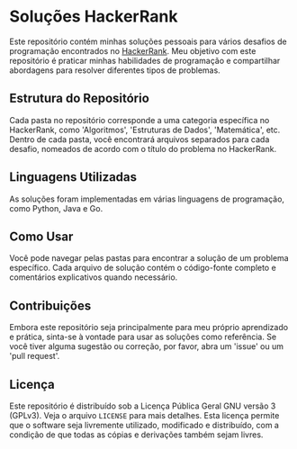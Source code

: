 # Soluções HackerRank

Este repositório contém minhas soluções pessoais para vários desafios de programação encontrados no [HackerRank](https://www.hackerrank.com/). Meu objetivo com este repositório é praticar minhas habilidades de programação e compartilhar abordagens para resolver diferentes tipos de problemas.

## Estrutura do Repositório

Cada pasta no repositório corresponde a uma categoria específica no HackerRank, como 'Algoritmos', 'Estruturas de Dados', 'Matemática', etc. Dentro de cada pasta, você encontrará arquivos separados para cada desafio, nomeados de acordo com o título do problema no HackerRank.

## Linguagens Utilizadas

As soluções foram implementadas em várias linguagens de programação, como Python, Java e Go.

## Como Usar

Você pode navegar pelas pastas para encontrar a solução de um problema específico. Cada arquivo de solução contém o código-fonte completo e comentários explicativos quando necessário.

## Contribuições

Embora este repositório seja principalmente para meu próprio aprendizado e prática, sinta-se à vontade para usar as soluções como referência. Se você tiver alguma sugestão ou correção, por favor, abra um 'issue' ou um 'pull request'.

## Licença

Este repositório é distribuído sob a Licença Pública Geral GNU versão 3 (GPLv3). Veja o arquivo `LICENSE` para mais detalhes. Esta licença permite que o software seja livremente utilizado, modificado e distribuído, com a condição de que todas as cópias e derivações também sejam livres.